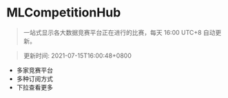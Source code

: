 # MLCompetitionHub

> 一站式显示各大数据竞赛平台正在进行的比赛，每天 16:00 UTC+8 自动更新。
  
> 更新时间: 2021-07-15T16:00:48+0800 

* 多家竞赛平台
* 多种订阅方式
* 下拉查看更多